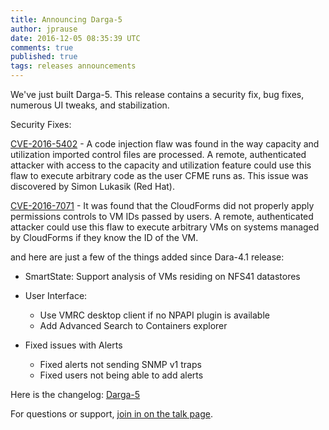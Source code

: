 ```yaml
---
title: Announcing Darga-5
author: jprause
date: 2016-12-05 08:35:39 UTC
comments: true
published: true
tags: releases announcements
---
```


We've just built Darga-5. This release contains a security fix, bug fixes, numerous UI tweaks, and stabilization.

Security Fixes:

[CVE-2016-5402](https://access.redhat.com/security/cve/CVE-2016-5402) - A code injection flaw was found in the way capacity and utilization imported control files are processed. A remote, authenticated attacker with access to the capacity and utilization feature could use this flaw to execute arbitrary code as the user CFME runs as.
This issue was discovered by Simon Lukasik (Red Hat).

[CVE-2016-7071](https://access.redhat.com/security/cve/CVE-2016-7071) - It was found that the CloudForms did not properly apply permissions controls to VM IDs passed by users. A remote, authenticated attacker could use this flaw to execute arbitrary VMs on systems managed by CloudForms if they know the ID of the VM.


and here are just a few of the things added since Dara-4.1 release:
- SmartState: Support analysis of VMs residing on NFS41 datastores
- User Interface:
  * Use VMRC desktop client if no NPAPI plugin is available
  * Add Advanced Search to Containers explorer

- Fixed issues with Alerts
  * Fixed alerts not sending SNMP v1 traps
  * Fixed users not being able to add alerts

Here is the changelog:
[Darga-5](https://github.com/ManageIQ/manageiq/blob/darga/CHANGELOG.md)

For questions or support,
[join in on the talk page](http://talk.manageiq.org/).
